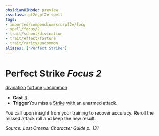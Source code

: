 ```yaml
---
obsidianUIMode: preview
cssclass: pf2e,pf2e-spell
tags:
- imported/compendium/src/pf2e/locg
- spell/focus/2
- trait/school/divination
- trait/effect/fortune
- trait/rarity/uncommon
aliases: ["Perfect Strike"]
---
```

# Perfect Strike *Focus 2*   
[divination](divination.md)  [fortune](fortune.md)  [uncommon](uncommon.md)  

- **Cast** [R](chapter-9-playing-the-game.md#Actions "Reaction") 
- **Trigger**You miss a [Strike](strike.md) with an unarmed attack.

You call upon insight from your training to recover accuracy. Reroll the missed attack roll and keep the new result.

*Source: Lost Omens: Character Guide p. 131*